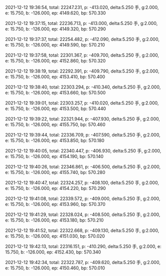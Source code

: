 2021-12-12 19:36:54, total: 22247.231, p: -413.020, delta:5.250 手, g:2.000, e: 15.750, b: -126.000, ep: 4149.620, bp: 570.330

2021-12-12 19:37:15, total: 22236.713, p: -413.000, delta:5.250 手, g:2.000, e: 15.750, b: -126.000, ep: 4149.320, bp: 570.290

2021-12-12 19:37:37, total: 22254.482, p: -412.090, delta:5.250 手, g:2.000, e: 15.750, b: -126.000, ep: 4149.590, bp: 570.210

2021-12-12 19:37:58, total: 22301.367, p: -409.700, delta:5.250 手, g:2.000, e: 15.750, b: -126.000, ep: 4152.860, bp: 570.320

2021-12-12 19:38:19, total: 22292.391, p: -409.790, delta:5.250 手, g:2.000, e: 15.750, b: -126.000, ep: 4153.410, bp: 570.400

2021-12-12 19:38:40, total: 22303.294, p: -410.340, delta:5.250 手, g:2.000, e: 15.750, b: -126.000, ep: 4153.660, bp: 570.500

2021-12-12 19:39:01, total: 22303.257, p: -410.020, delta:5.250 手, g:2.000, e: 15.750, b: -126.000, ep: 4153.500, bp: 570.440

2021-12-12 19:39:22, total: 22321.944, p: -407.930, delta:5.250 手, g:2.000, e: 15.750, b: -126.000, ep: 4155.750, bp: 570.460

2021-12-12 19:39:44, total: 22336.709, p: -407.590, delta:5.250 手, g:2.000, e: 15.750, b: -126.000, ep: 4153.850, bp: 570.180

2021-12-12 19:40:05, total: 22340.447, p: -406.930, delta:5.250 手, g:2.000, e: 15.750, b: -126.000, ep: 4154.190, bp: 570.140

2021-12-12 19:40:26, total: 22346.861, p: -406.500, delta:5.250 手, g:2.000, e: 15.750, b: -126.000, ep: 4155.740, bp: 570.280

2021-12-12 19:40:47, total: 22324.257, p: -408.100, delta:5.250 手, g:2.000, e: 15.750, b: -126.000, ep: 4154.220, bp: 570.290

2021-12-12 19:41:08, total: 22339.572, p: -409.000, delta:5.250 手, g:2.000, e: 15.750, b: -126.000, ep: 4153.960, bp: 570.370

2021-12-12 19:41:29, total: 22328.024, p: -408.500, delta:5.250 手, g:2.000, e: 15.750, b: -126.000, ep: 4153.180, bp: 570.210

2021-12-12 19:41:52, total: 22322.668, p: -409.130, delta:5.250 手, g:2.000, e: 15.750, b: -126.000, ep: 4151.030, bp: 570.020

2021-12-12 19:42:13, total: 22316.151, p: -410.290, delta:5.250 手, g:2.000, e: 15.750, b: -126.000, ep: 4152.430, bp: 570.340

2021-12-12 19:42:34, total: 22322.787, p: -409.620, delta:5.250 手, g:2.000, e: 15.750, b: -126.000, ep: 4150.460, bp: 570.010